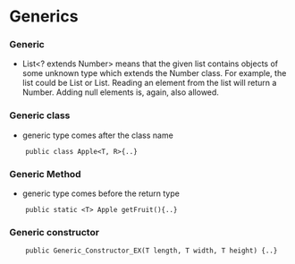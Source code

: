 # Generics

### Generic
- List<? extends Number> means that the given list contains objects of some unknown type which extends the Number class. For example, the list could be List<Float> or List<Number>. Reading an element from the list will return a Number. Adding null elements is, again, also allowed.

### Generic class
- generic type comes after the class name
```
	public class Apple<T, R>{..}
```

### Generic Method
- generic type comes before the return type
```
	public static <T> Apple getFruit(){..}
```

### Generic constructor
```
	public Generic_Constructor_EX(T length, T width, T height) {..}
```


